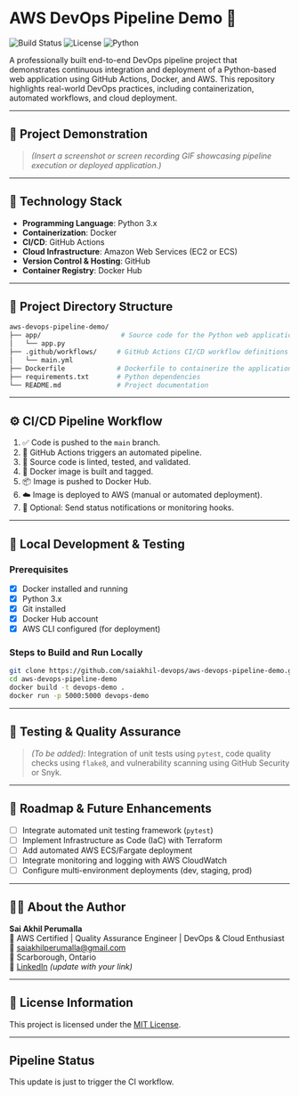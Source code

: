 # AWS DevOps Pipeline Demo 🚀 <!-- :rocket: -->

![Build Status](https://img.shields.io/github/actions/workflow/status/saiakhil-devops/aws-devops-pipeline-demo/main.yml)
![License](https://img.shields.io/github/license/saiakhil-devops/aws-devops-pipeline-demo)
![Python](https://img.shields.io/badge/python-3.x-blue)

A professionally built end-to-end DevOps pipeline project that demonstrates continuous integration and deployment of a Python-based web application using GitHub Actions, Docker, and AWS. This repository highlights real-world DevOps practices, including containerization, automated workflows, and cloud deployment.

---

## 📸 Project Demonstration <!-- :camera: -->

> *(Insert a screenshot or screen recording GIF showcasing pipeline execution or deployed application.)*

---

## 🧰 Technology Stack <!-- :toolbox: -->

- **Programming Language**: Python 3.x
- **Containerization**: Docker
- **CI/CD**: GitHub Actions
- **Cloud Infrastructure**: Amazon Web Services (EC2 or ECS)
- **Version Control & Hosting**: GitHub
- **Container Registry**: Docker Hub

---

## 📁 Project Directory Structure <!-- :file_folder: -->

```bash
aws-devops-pipeline-demo/
├── app/                    # Source code for the Python web application
│   └── app.py
├── .github/workflows/     # GitHub Actions CI/CD workflow definitions
│   └── main.yml
├── Dockerfile             # Dockerfile to containerize the application
├── requirements.txt       # Python dependencies
└── README.md              # Project documentation
```

---

## ⚙️ CI/CD Pipeline Workflow <!-- :gear: -->

1. ✅ Code is pushed to the `main` branch. <!-- :white_check_mark: -->
2. 🚀 GitHub Actions triggers an automated pipeline. <!-- :rocket: -->
3. 🔧 Source code is linted, tested, and validated. <!-- :wrench: -->
4. 🐳 Docker image is built and tagged. <!-- :whale: -->
5. 📦 Image is pushed to Docker Hub. <!-- :package: -->
6. ☁️ Image is deployed to AWS (manual or automated deployment). <!-- :cloud: -->
7. 📩 Optional: Send status notifications or monitoring hooks. <!-- :envelope_with_arrow: -->

---

## 🔨 Local Development & Testing <!-- :hammer: -->

### Prerequisites <!-- :wrench: -->

- [x] Docker installed and running
- [x] Python 3.x
- [x] Git installed
- [x] Docker Hub account
- [x] AWS CLI configured (for deployment)

### Steps to Build and Run Locally <!-- :computer: -->

```bash
git clone https://github.com/saiakhil-devops/aws-devops-pipeline-demo.git
cd aws-devops-pipeline-demo
docker build -t devops-demo .
docker run -p 5000:5000 devops-demo
```

---

## 🧪 Testing & Quality Assurance <!-- :test_tube: -->

> *(To be added)*: Integration of unit tests using `pytest`, code quality checks using `flake8`, and vulnerability scanning using GitHub Security or Snyk.

---

## 🚀 Roadmap & Future Enhancements <!-- :rocket: -->

- [ ] Integrate automated unit testing framework (`pytest`)
- [ ] Implement Infrastructure as Code (IaC) with Terraform
- [ ] Add automated AWS ECS/Fargate deployment
- [ ] Integrate monitoring and logging with AWS CloudWatch
- [ ] Configure multi-environment deployments (dev, staging, prod)

---

## 👨‍💻 About the Author <!-- :man_technologist: -->

**Sai Akhil Perumalla**  
🔹 AWS Certified | Quality Assurance Engineer | DevOps & Cloud Enthusiast  
📧 saiakhilperumalla@gmail.com  
📍 Scarborough, Ontario  
🔗 [LinkedIn](https://linkedin.com/in/YOUR-PROFILE) *(update with your link)*

---

## 📄 License Information <!-- :page_facing_up: -->

This project is licensed under the [MIT License](LICENSE).

---

<!--
📝 Emoji Shortcode Reference:
:rocket:          🚀
:camera:          📸
:toolbox:         🧰
:file_folder:     📁
:gear:            ⚙️
:white_check_mark: ✅
:wrench:          🔧
:whale:           🐳
:package:         📦
:cloud:           ☁️
:envelope_with_arrow: 📩
:hammer:          🔨
:computer:        💻
:test_tube:       🧪
:man_technologist: 👨‍💻
:page_facing_up:  📄
-->

## Pipeline Status

This update is just to trigger the CI workflow.



